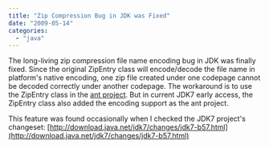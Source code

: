 ```yaml
---
title: "Zip Compression Bug in JDK was Fixed"
date: "2009-05-14"
categories: 
  - "java"
---
```


The long-living zip compression file name encoding bug in JDK was finally fixed. Since the original ZipEntry class will encode/decode the file name in platform's native encoding, one zip file created under one codepage cannot be decoded correctly under another codepage. The workaround is to use the ZipEntry class in the [ant project](http://ant.apache.org/). But in current JDK7 early access, the ZipEntry class also added the encoding support as the ant project.

This feature was found occasionally when I checked the JDK7 project's changeset: [http://download.java.net/jdk7/changes/jdk7-b57.html](http://download.java.net/jdk7/changes/jdk7-b57.html)
